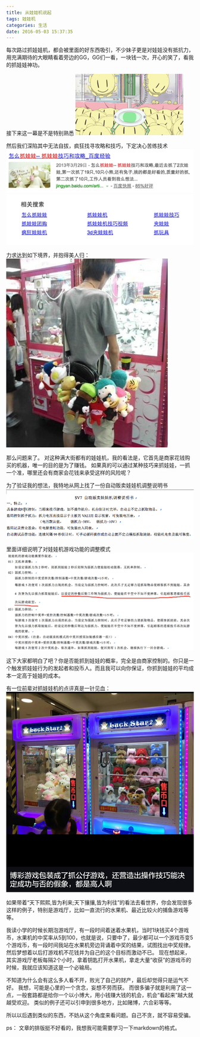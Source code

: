 ```yaml
---
title: 从娃娃机说起
tags: 娃娃机
categories: 生活
date: 2016-05-03 15:37:35
---
```



每次路过抓娃娃机，都会被里面的好东西吸引，不少妹子更是对娃娃没有抵抗力，用充满期待的大眼睛看着旁边的GG，GG们一看，一块钱一次，开心的笑了，看我的抓娃娃神功。
<!--more-->
接下来这一幕是不是特别熟悉
![](about-gamble/zhuawawa1.gif)


然后我们深陷其中无法自拔，疯狂找寻攻略和技巧，下定决心苦练技术
![](about-gamble/zhuawawa3.png)
![](about-gamble/zhuawawa4.png)


力求达到如下境界，并抱得美人归：
![](about-gamble/zhuawawa2.jpg)


那么问题来了。
对这种满大街都有的娃娃机，我的看法是，它首先是商家花钱购买的机器，唯一的目的是为了赚钱。
如果真的可以通过某种技巧来抓娃娃，一抓一个准，哪里还会有商家会花钱来承受这样的风险呢？


为了验证我的想法，我特地从网上找了一份自动贩卖娃娃机调整说明书
![](about-gamble/zhuawawashuoming.png)


里面详细说明了对娃娃机游戏功能的调整模式
![](about-gamble/zhuawawashuoming2.jpg)


这下大家都明白了吧？你是否能抓到娃娃的概率，完全是由商家控制的。你只是一个触发抓娃娃行为的发起者和投币人。而且我可以向你保证，你抓到娃娃的平均成本一定高于娃娃的成本。


有一位前辈对抓娃娃机的点评真是一针见血：
![](about-gamble/zhuawawa5.jpg)


如果带着“天下熙熙,皆为利来;天下攘攘,皆为利往”的看法去看世界，你会发现很多这样的例子，特别是游戏厅，比如一直流行的水果机、最近比较火的捕鱼游戏等等。

我读小学的时候长期泡游戏厅，有一段时间着迷着水果机，当时1块钱买4个游戏币，水果机的中奖率从5到100，也就是说，只要中了，最少都可以一个游戏币变5个游戏币，有一段时间我站在水果机旁边背诵着中奖的结果，试图找出中奖规律。然后梦想着以后打游戏机不花钱并为自己的这个目标而激动不已。
现在想起来，其实游戏厅老板每隔2个小时，拿着钥匙打开水果机，拿走大量“收获”的游戏币的时候，我就应该知道这是一个必输局。

不知道为什么会有这么多人看不开，败光了自己的财产，最后却觉得只是运气不好。
我想，可能是心里的一个贪念，妄想不劳而获。
而很多骗子就是利用了这一点，一般套路都是给你一个以小博大，用小钱赚大钱的机会，机会“看起来”越大就越受欢迎。
类似的例子还可以引申到很多地方，比如赌博，六合彩等等。

所以以后遇到类似的东西，不妨从这个角度来看问题。自己不贪，就不容易受骗。

ps： 文章的排版挺不好看的，我想我可能需要学习一下markdown的格式。